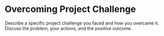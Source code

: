 # Overcoming Project Challenge

Describe a specific project challenge you faced and how you overcame it.
Discuss the problem, your actions, and the positive outcome.
